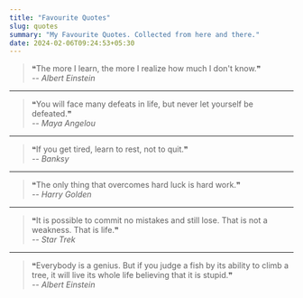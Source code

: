 ```yaml
---
title: "Favourite Quotes"
slug: quotes
summary: "My Favourite Quotes. Collected from here and there."
date: 2024-02-06T09:24:53+05:30
---
```


> ❝The more I learn, the more I realize how much I don't know.❞<br>
> <cite>-- Albert Einstein</cite>
---
> ❝You will face many defeats in life, but never let yourself be defeated.❞<br>
> <cite>-- Maya Angelou</cite>
---
> ❝If you get tired, learn to rest, not to quit.❞<br>
> <cite>-- Banksy</cite>
---
> ❝The only thing that overcomes hard luck is hard work.❞<br>
> <cite>-- Harry Golden</cite>
---
> ❝It is possible to commit no mistakes and still lose. That is not a weakness. That is life.❞<br>
> <cite>-- Star Trek</cite>
---
> ❝Everybody is a genius. But if you judge a fish by its ability to climb a tree, it will live its whole life believing that it is stupid.❞<br>
> <cite>-- Albert Einstein</cite>
